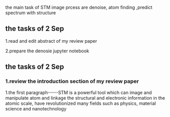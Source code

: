 the main task of STM image prcess are denoise, atom finding ,predict spectrum with structure

## the tasks of 2 Sep

1.read and edit abstract of my review paper

2.prepare the denosie jupyter notebook

## the tasks of 2 Sep

### 1.review the introduction section of my review paper

1.the first paragraph-----STM is a powerful tool which can image and manipulate atom and linkage the structural and electronic information in the atomic scale, have revolutionized many fields such as physics, material science and nanotechnology
